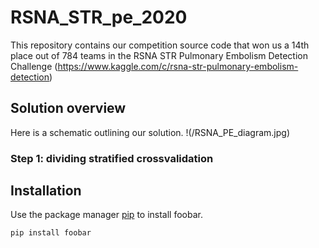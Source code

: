 # RSNA_STR_pe_2020

This repository contains our competition source code that won us a 14th place out of 784 teams in the RSNA STR Pulmonary Embolism Detection Challenge (https://www.kaggle.com/c/rsna-str-pulmonary-embolism-detection) 

## Solution overview
Here is a schematic outlining our solution.
!(/RSNA_PE_diagram.jpg)

### Step 1: dividing stratified crossvalidation 


## Installation

Use the package manager [pip](https://pip.pypa.io/en/stable/) to install foobar.

```bash
pip install foobar
```

